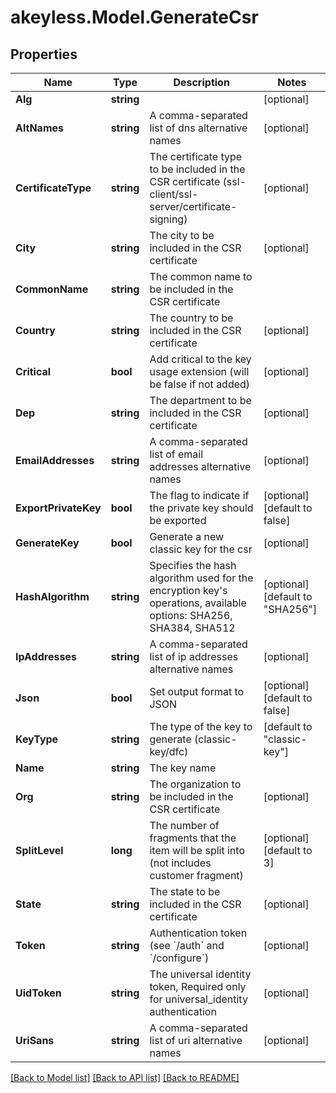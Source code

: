 # akeyless.Model.GenerateCsr

## Properties

Name | Type | Description | Notes
------------ | ------------- | ------------- | -------------
**Alg** | **string** |  | [optional] 
**AltNames** | **string** | A comma-separated list of dns alternative names | [optional] 
**CertificateType** | **string** | The certificate type to be included in the CSR certificate (ssl-client/ssl-server/certificate-signing) | [optional] 
**City** | **string** | The city to be included in the CSR certificate | [optional] 
**CommonName** | **string** | The common name to be included in the CSR certificate | 
**Country** | **string** | The country to be included in the CSR certificate | [optional] 
**Critical** | **bool** | Add critical to the key usage extension (will be false if not added) | [optional] 
**Dep** | **string** | The department to be included in the CSR certificate | [optional] 
**EmailAddresses** | **string** | A comma-separated list of email addresses alternative names | [optional] 
**ExportPrivateKey** | **bool** | The flag to indicate if the private key should be exported | [optional] [default to false]
**GenerateKey** | **bool** | Generate a new classic key for the csr | [optional] 
**HashAlgorithm** | **string** | Specifies the hash algorithm used for the encryption key&#39;s operations, available options: SHA256, SHA384, SHA512 | [optional] [default to "SHA256"]
**IpAddresses** | **string** | A comma-separated list of ip addresses alternative names | [optional] 
**Json** | **bool** | Set output format to JSON | [optional] [default to false]
**KeyType** | **string** | The type of the key to generate (classic-key/dfc) | [default to "classic-key"]
**Name** | **string** | The key name | 
**Org** | **string** | The organization to be included in the CSR certificate | [optional] 
**SplitLevel** | **long** | The number of fragments that the item will be split into (not includes customer fragment) | [optional] [default to 3]
**State** | **string** | The state to be included in the CSR certificate | [optional] 
**Token** | **string** | Authentication token (see &#x60;/auth&#x60; and &#x60;/configure&#x60;) | [optional] 
**UidToken** | **string** | The universal identity token, Required only for universal_identity authentication | [optional] 
**UriSans** | **string** | A comma-separated list of uri alternative names | [optional] 

[[Back to Model list]](../README.md#documentation-for-models) [[Back to API list]](../README.md#documentation-for-api-endpoints) [[Back to README]](../README.md)

